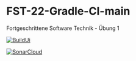 # FST-22-Gradle-CI-main
Fortgeschrittene Software Technik - Übung 1

[![BuildUi](https://github.com/s4pideam/FST-22-Gradle-CI-main/actions/workflows/gradle.yml/badge.svg)](https://github.com/s4pideam/FST-22-Gradle-CI-main/actions/workflows/gradle.yml)

[![SonarCloud](https://github.com/s4pideam/FST-22-Gradle-CI-main/actions/workflows/sonar.yml/badge.svg)](https://github.com/s4pideam/FST-22-Gradle-CI-main/actions/workflows/sonar.yml)
